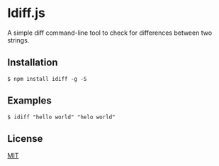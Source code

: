 # Idiff.js

A simple diff command-line tool to check for differences between two strings.

## Installation
```$ npm install idiff -g -S```

## Examples
```$ idiff "hello world" "helo world"```

## License
[MIT](https://github.com/skyline-123/idiff/blob/master/LICENSE)


